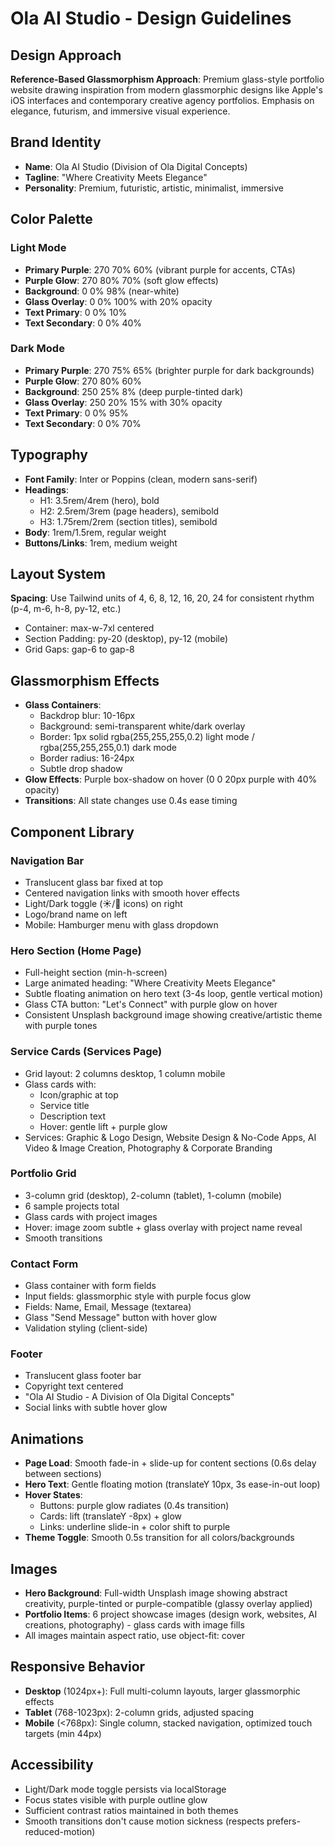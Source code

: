 # Ola AI Studio - Design Guidelines

## Design Approach
**Reference-Based Glassmorphism Approach**: Premium glass-style portfolio website drawing inspiration from modern glassmorphic designs like Apple's iOS interfaces and contemporary creative agency portfolios. Emphasis on elegance, futurism, and immersive visual experience.

## Brand Identity
- **Name**: Ola AI Studio (Division of Ola Digital Concepts)
- **Tagline**: "Where Creativity Meets Elegance"
- **Personality**: Premium, futuristic, artistic, minimalist, immersive

## Color Palette

### Light Mode
- **Primary Purple**: 270 70% 60% (vibrant purple for accents, CTAs)
- **Purple Glow**: 270 80% 70% (soft glow effects)
- **Background**: 0 0% 98% (near-white)
- **Glass Overlay**: 0 0% 100% with 20% opacity
- **Text Primary**: 0 0% 10%
- **Text Secondary**: 0 0% 40%

### Dark Mode
- **Primary Purple**: 270 75% 65% (brighter purple for dark backgrounds)
- **Purple Glow**: 270 80% 60%
- **Background**: 250 25% 8% (deep purple-tinted dark)
- **Glass Overlay**: 250 20% 15% with 30% opacity
- **Text Primary**: 0 0% 95%
- **Text Secondary**: 0 0% 70%

## Typography
- **Font Family**: Inter or Poppins (clean, modern sans-serif)
- **Headings**: 
  - H1: 3.5rem/4rem (hero), bold
  - H2: 2.5rem/3rem (page headers), semibold
  - H3: 1.75rem/2rem (section titles), semibold
- **Body**: 1rem/1.5rem, regular weight
- **Buttons/Links**: 1rem, medium weight

## Layout System
**Spacing**: Use Tailwind units of 4, 6, 8, 12, 16, 20, 24 for consistent rhythm (p-4, m-6, h-8, py-12, etc.)
- Container: max-w-7xl centered
- Section Padding: py-20 (desktop), py-12 (mobile)
- Grid Gaps: gap-6 to gap-8

## Glassmorphism Effects
- **Glass Containers**: 
  - Backdrop blur: 10-16px
  - Background: semi-transparent white/dark overlay
  - Border: 1px solid rgba(255,255,255,0.2) light mode / rgba(255,255,255,0.1) dark mode
  - Border radius: 16-24px
  - Subtle drop shadow
- **Glow Effects**: Purple box-shadow on hover (0 0 20px purple with 40% opacity)
- **Transitions**: All state changes use 0.4s ease timing

## Component Library

### Navigation Bar
- Translucent glass bar fixed at top
- Centered navigation links with smooth hover effects
- Light/Dark toggle (☀️/🌙 icons) on right
- Logo/brand name on left
- Mobile: Hamburger menu with glass dropdown

### Hero Section (Home Page)
- Full-height section (min-h-screen)
- Large animated heading: "Where Creativity Meets Elegance"
- Subtle floating animation on hero text (3-4s loop, gentle vertical motion)
- Glass CTA button: "Let's Connect" with purple glow on hover
- Consistent Unsplash background image showing creative/artistic theme with purple tones

### Service Cards (Services Page)
- Grid layout: 2 columns desktop, 1 column mobile
- Glass cards with:
  - Icon/graphic at top
  - Service title
  - Description text
  - Hover: gentle lift + purple glow
- Services: Graphic & Logo Design, Website Design & No-Code Apps, AI Video & Image Creation, Photography & Corporate Branding

### Portfolio Grid
- 3-column grid (desktop), 2-column (tablet), 1-column (mobile)
- 6 sample projects total
- Glass cards with project images
- Hover: image zoom subtle + glass overlay with project name reveal
- Smooth transitions

### Contact Form
- Glass container with form fields
- Input fields: glassmorphic style with purple focus glow
- Fields: Name, Email, Message (textarea)
- Glass "Send Message" button with hover glow
- Validation styling (client-side)

### Footer
- Translucent glass footer bar
- Copyright text centered
- "Ola AI Studio - A Division of Ola Digital Concepts"
- Social links with subtle hover glow

## Animations
- **Page Load**: Smooth fade-in + slide-up for content sections (0.6s delay between sections)
- **Hero Text**: Gentle floating motion (translateY 10px, 3s ease-in-out loop)
- **Hover States**: 
  - Buttons: purple glow radiates (0.4s transition)
  - Cards: lift (translateY -8px) + glow
  - Links: underline slide-in + color shift to purple
- **Theme Toggle**: Smooth 0.5s transition for all colors/backgrounds

## Images
- **Hero Background**: Full-width Unsplash image showing abstract creativity, purple-tinted or purple-compatible (glassy overlay applied)
- **Portfolio Items**: 6 project showcase images (design work, websites, AI creations, photography) - glass cards with image fills
- All images maintain aspect ratio, use object-fit: cover

## Responsive Behavior
- **Desktop** (1024px+): Full multi-column layouts, larger glassmorphic effects
- **Tablet** (768-1023px): 2-column grids, adjusted spacing
- **Mobile** (<768px): Single column, stacked navigation, optimized touch targets (min 44px)

## Accessibility
- Light/Dark mode toggle persists via localStorage
- Focus states visible with purple outline glow
- Sufficient contrast ratios maintained in both themes
- Smooth transitions don't cause motion sickness (respects prefers-reduced-motion)